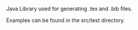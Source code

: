 Java Library used for generating .tex and .bib files.

Examples can be found in the src/test directory.
